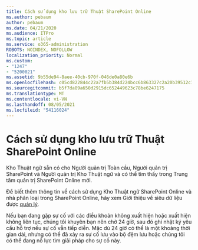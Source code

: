 ```yaml
---
title: Cách sử dụng kho lưu trữ Thuật SharePoint Online
ms.author: pebaum
author: pebaum
ms.date: 04/21/2020
ms.audience: ITPro
ms.topic: article
ms.service: o365-administration
ROBOTS: NOINDEX, NOFOLLOW
localization_priority: Normal
ms.custom:
- "1247"
- "5200021"
ms.assetid: 9b55de94-8aee-40cb-970f-046de0a80e6b
ms.openlocfilehash: c05cd822844c22a7fb5b384d224bcc6b863327c2a20b39512c16e0585e8951b7
ms.sourcegitcommit: b5f7da89a650d2915dc652449623c78be6247175
ms.translationtype: MT
ms.contentlocale: vi-VN
ms.lasthandoff: 08/05/2021
ms.locfileid: "54116024"
---
```

# <a name="how-to-use-the-sharepoint-online-term-store"></a>Cách sử dụng kho lưu trữ Thuật SharePoint Online

Kho Thuật ngữ sẵn có cho Người quản trị Toàn cầu, Người quản trị SharePoint và Người quản trị Kho Thuật ngữ và có thể tìm thấy trong Trung tâm quản trị SharePoint Online mới.
  
Để biết thêm thông tin về cách sử dụng Kho Thuật ngữ SharePoint Online và nhà phân loại trong SharePoint Online, hãy xem Giới thiệu về siêu dữ liệu được [quản lý](https://go.microsoft.com/fwlink/?linkid=2044674&amp;clcid=0x409).
  
Nếu bạn đang gặp sự cố với các điều khoản không xuất hiện hoặc xuất hiện không liên tục, chúng tôi khuyên bạn nên chờ 24 giờ, sau đó ghi nhật ký yêu cầu hỗ trợ nếu sự cố vẫn tiếp diễn. Mặc dù 24 giờ có thể là một khoảng thời gian dài, nhưng có thể đã xảy ra sự cố lưu vào bộ đệm lưu hoặc chúng tôi có thể đang nỗ lực tìm giải pháp cho sự cố này.
  